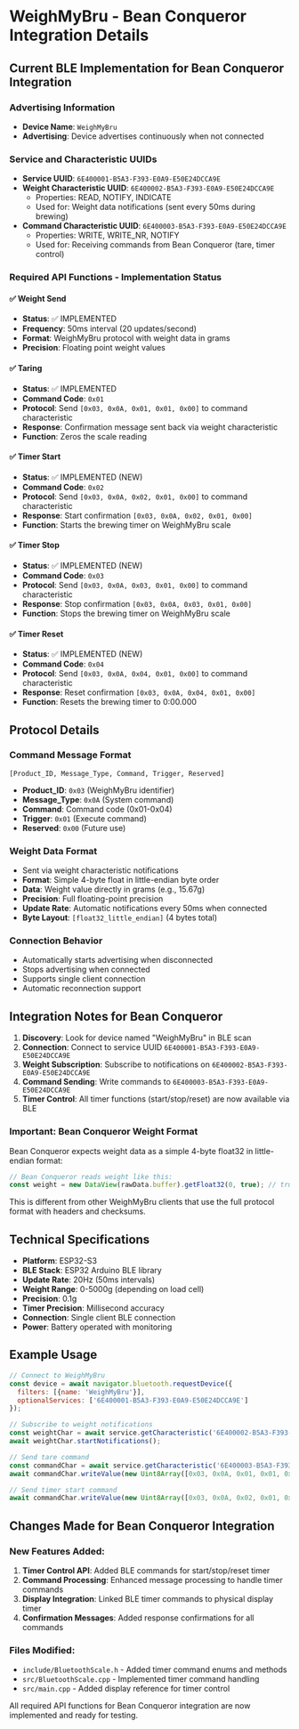 # WeighMyBru - Bean Conqueror Integration Details

## Current BLE Implementation for Bean Conqueror Integration

### Advertising Information
- **Device Name**: `WeighMyBru`
- **Advertising**: Device advertises continuously when not connected

### Service and Characteristic UUIDs
- **Service UUID**: `6E400001-B5A3-F393-E0A9-E50E24DCCA9E`
- **Weight Characteristic UUID**: `6E400002-B5A3-F393-E0A9-E50E24DCCA9E`
  - Properties: READ, NOTIFY, INDICATE
  - Used for: Weight data notifications (sent every 50ms during brewing)
- **Command Characteristic UUID**: `6E400003-B5A3-F393-E0A9-E50E24DCCA9E`
  - Properties: WRITE, WRITE_NR, NOTIFY
  - Used for: Receiving commands from Bean Conqueror (tare, timer control)

### Required API Functions - Implementation Status

#### ✅ Weight Send
- **Status**: ✅ IMPLEMENTED
- **Frequency**: 50ms interval (20 updates/second)
- **Format**: WeighMyBru protocol with weight data in grams
- **Precision**: Floating point weight values

#### ✅ Taring
- **Status**: ✅ IMPLEMENTED
- **Command Code**: `0x01`
- **Protocol**: Send `[0x03, 0x0A, 0x01, 0x01, 0x00]` to command characteristic
- **Response**: Confirmation message sent back via weight characteristic
- **Function**: Zeros the scale reading

#### ✅ Timer Start
- **Status**: ✅ IMPLEMENTED (NEW)
- **Command Code**: `0x02`
- **Protocol**: Send `[0x03, 0x0A, 0x02, 0x01, 0x00]` to command characteristic
- **Response**: Start confirmation `[0x03, 0x0A, 0x02, 0x01, 0x00]`
- **Function**: Starts the brewing timer on WeighMyBru scale

#### ✅ Timer Stop
- **Status**: ✅ IMPLEMENTED (NEW)
- **Command Code**: `0x03`
- **Protocol**: Send `[0x03, 0x0A, 0x03, 0x01, 0x00]` to command characteristic
- **Response**: Stop confirmation `[0x03, 0x0A, 0x03, 0x01, 0x00]`
- **Function**: Stops the brewing timer on WeighMyBru scale

#### ✅ Timer Reset
- **Status**: ✅ IMPLEMENTED (NEW)
- **Command Code**: `0x04`
- **Protocol**: Send `[0x03, 0x0A, 0x04, 0x01, 0x00]` to command characteristic
- **Response**: Reset confirmation `[0x03, 0x0A, 0x04, 0x01, 0x00]`
- **Function**: Resets the brewing timer to 0:00.000

## Protocol Details

### Command Message Format
```
[Product_ID, Message_Type, Command, Trigger, Reserved]
```
- **Product_ID**: `0x03` (WeighMyBru identifier)
- **Message_Type**: `0x0A` (System command)
- **Command**: Command code (0x01-0x04)
- **Trigger**: `0x01` (Execute command)
- **Reserved**: `0x00` (Future use)

### Weight Data Format
- Sent via weight characteristic notifications
- **Format**: Simple 4-byte float in little-endian byte order  
- **Data**: Weight value directly in grams (e.g., 15.67g)
- **Precision**: Full floating-point precision
- **Update Rate**: Automatic notifications every 50ms when connected
- **Byte Layout**: `[float32_little_endian]` (4 bytes total)

### Connection Behavior
- Automatically starts advertising when disconnected
- Stops advertising when connected
- Supports single client connection
- Automatic reconnection support

## Integration Notes for Bean Conqueror

1. **Discovery**: Look for device named "WeighMyBru" in BLE scan
2. **Connection**: Connect to service UUID `6E400001-B5A3-F393-E0A9-E50E24DCCA9E`
3. **Weight Subscription**: Subscribe to notifications on `6E400002-B5A3-F393-E0A9-E50E24DCCA9E`
4. **Command Sending**: Write commands to `6E400003-B5A3-F393-E0A9-E50E24DCCA9E`
5. **Timer Control**: All timer functions (start/stop/reset) are now available via BLE

### Important: Bean Conqueror Weight Format
Bean Conqueror expects weight data as a simple 4-byte float32 in little-endian format:
```javascript
// Bean Conqueror reads weight like this:
const weight = new DataView(rawData.buffer).getFloat32(0, true); // true = little-endian
```

This is different from other WeighMyBru clients that use the full protocol format with headers and checksums.

## Technical Specifications

- **Platform**: ESP32-S3
- **BLE Stack**: ESP32 Arduino BLE library
- **Update Rate**: 20Hz (50ms intervals)
- **Weight Range**: 0-5000g (depending on load cell)
- **Precision**: 0.1g
- **Timer Precision**: Millisecond accuracy
- **Connection**: Single client BLE connection
- **Power**: Battery operated with monitoring

## Example Usage

```javascript
// Connect to WeighMyBru
const device = await navigator.bluetooth.requestDevice({
  filters: [{name: 'WeighMyBru'}],
  optionalServices: ['6E400001-B5A3-F393-E0A9-E50E24DCCA9E']
});

// Subscribe to weight notifications
const weightChar = await service.getCharacteristic('6E400002-B5A3-F393-E0A9-E50E24DCCA9E');
await weightChar.startNotifications();

// Send tare command
const commandChar = await service.getCharacteristic('6E400003-B5A3-F393-E0A9-E50E24DCCA9E');
await commandChar.writeValue(new Uint8Array([0x03, 0x0A, 0x01, 0x01, 0x00]));

// Send timer start command
await commandChar.writeValue(new Uint8Array([0x03, 0x0A, 0x02, 0x01, 0x00]));
```

## Changes Made for Bean Conqueror Integration

### New Features Added:
1. **Timer Control API**: Added BLE commands for start/stop/reset timer
2. **Command Processing**: Enhanced message processing to handle timer commands
3. **Display Integration**: Linked BLE timer commands to physical display timer
4. **Confirmation Messages**: Added response confirmations for all commands

### Files Modified:
- `include/BluetoothScale.h` - Added timer command enums and methods
- `src/BluetoothScale.cpp` - Implemented timer command handling
- `src/main.cpp` - Added display reference for timer control

All required API functions for Bean Conqueror integration are now implemented and ready for testing.
